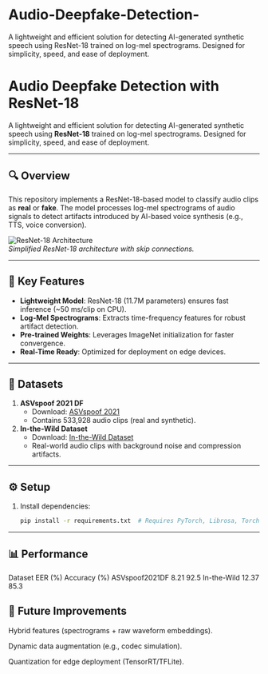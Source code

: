 # Audio-Deepfake-Detection-
A lightweight and efficient solution for detecting AI-generated synthetic speech using ResNet-18 trained on log-mel spectrograms. Designed for simplicity, speed, and ease of deployment.
# Audio Deepfake Detection with ResNet-18

A lightweight and efficient solution for detecting AI-generated synthetic speech using **ResNet-18** trained on log-mel spectrograms. Designed for simplicity, speed, and ease of deployment.

---

## 🔍 Overview  
This repository implements a ResNet-18-based model to classify audio clips as **real** or **fake**. The model processes log-mel spectrograms of audio signals to detect artifacts introduced by AI-based voice synthesis (e.g., TTS, voice conversion).  

![ResNet-18 Architecture](https://miro.medium.com/v2/resize:fit:720/format:webp/1*Dk4Y5hXQO5ODUQh7j8gqJg.png)  
*Simplified ResNet-18 architecture with skip connections.*

---

## 🚀 Key Features  
- **Lightweight Model**: ResNet-18 (11.7M parameters) ensures fast inference (~50 ms/clip on CPU).  
- **Log-Mel Spectrograms**: Extracts time-frequency features for robust artifact detection.  
- **Pre-trained Weights**: Leverages ImageNet initialization for faster convergence.  
- **Real-Time Ready**: Optimized for deployment on edge devices.  

---

## 📂 Datasets  
1. **ASVspoof 2021 DF**  
   - Download: [ASVspoof 2021](https://www.asvspoof.org/)  
   - Contains 533,928 audio clips (real and synthetic).  
2. **In-the-Wild Dataset**  
   - Download: [In-the-Wild Dataset](https://github.com/yzyouzhang/AIR-ASVspoof)  
   - Real-world audio clips with background noise and compression artifacts.  

---

## ⚙️ Setup  
1. Install dependencies:  
   ```bash  
   pip install -r requirements.txt  # Requires PyTorch, Librosa, Torchaudio  
---
## 📊 Performance
Dataset	      EER (%)	   Accuracy (%)
ASVspoof2021DF	  8.21	    92.5
In-the-Wild	     12.37	    85.3
## 🌟 Future Improvements
Hybrid features (spectrograms + raw waveform embeddings).

Dynamic data augmentation (e.g., codec simulation).

Quantization for edge deployment (TensorRT/TFLite).
